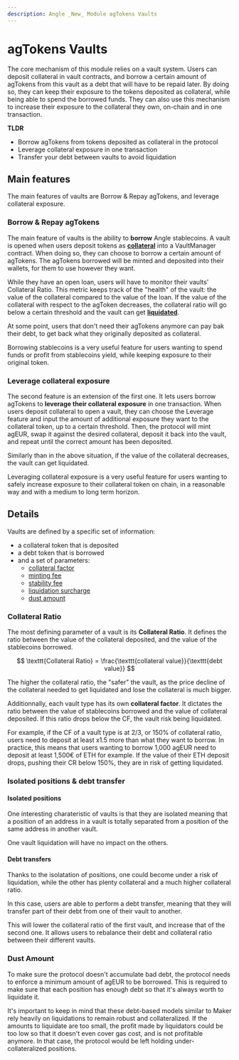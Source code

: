 ```yaml
---
description: Angle _New_ Module agTokens Vaults
---
```


# agTokens Vaults

The core mechanism of this module relies on a vault system. Users can deposit collateral in vault contracts, and borrow a certain amount of agTokens from this vault as a debt that will have to be repaid later. By doing so, they can keep their exposure to the tokens deposited as collateral, while being able to spend the borrowed funds. They can also use this mechanism to increase their exposure to the collateral they own, on-chain and in one transaction. 

**TLDR**
* Borrow agTokens from tokens deposited as collateral in the protocol
* Leverage collateral exposure in one transaction
* Transfer your debt between vaults to avoid liquidation


## Main features

The main features of vaults are Borrow & Repay agTokens, and leverage collateral exposure. 

### Borrow & Repay agTokens

The main feature of vaults is the ability to **borrow** Angle stablecoins. A vault is opened when users deposit tokens as **[collateral](/new-module/glossary.md)** into a VaultManager contract. When doing so, they can choose to borrow a certain amount of agTokens. The agTokens borrowed will be minted and deposited into their wallets, for them to use however they want. 

While they have an open loan, users will have to monitor their vaults' Collateral Ratio. This metric keeps track of the "health" of the vault: the value of the collateral compared to the value of the loan. If the value of the collateral with respect to the agToken decreases, the collateral ratio will go below a certain threshold and the vault can get **[liquidated](/new-module/liquidations.md)**. 

At some point, users that don't need their agTokens anymore can pay bak their debt, to get back what they originally deposited as collateral. 

Borrowing stablecoins is a very useful feature for users wanting to spend funds or profit from stablecoins yield, while keeping exposure to their original token. 

### Leverage collateral exposure

The second feature is an extension of the first one. It lets users borrow agTokens to **leverage their collateral exposure** in one transaction. When users deposit collateral to open a vault, they can choose the Leverage feature and input the amount of additional exposure they want to the collateral token, up to a certain threshold. Then, the protocol will mint agEUR, swap it against the desired collateral, deposit it back into the vault, and repeat until the correct amount has been deposited. 

Similarly than in the above situation, if the value of the collateral decreases, the vault can get liquidated. 

Leveraging collateral exposure is a very useful feature for users wanting to safely increase exposure to their collateral token on chain, in a reasonable way and with a medium to long term horizon. 

## Details 

Vaults are defined by a specific set of information: 
- a collateral token that is deposited
- a debt token that is borrowed
- and a set of parameters: 
  - [collateral factor](/glossary.md)
  - [minting fee](/new-module/fees.md#minting-fee)
  - [stability fee](/new-module/fees.md#stability-fee)
  - [liquidation surcharge](/new-module/fees.md#liquidation-surcharge)
  - [dust amount](/new-module/vaults/README.md#dust-amount)

### Collateral Ratio

The most defining parameter of a vault is its **Collateral Ratio**. It defines the ratio between the value of the collateral deposited, and the value of the stablecoins borrowed. 

$$
\texttt{Collateral Ratio} = \frac{\texttt{collateral value}}{\texttt{debt value}}
$$

The higher the collateral ratio, the "safer" the vault, as the price decline of the collateral needed to get liquidated and lose the collateral is much bigger. 

Additionnally, each vault type has its own **collateral factor**. It dictates the ratio between the value of stablecoins borrowed and the value of collateral deposited. If this ratio drops below the CF, the vault risk being liquidated. 

For example, if the CF of a vault type is at 2/3, or 150% of collateral ratio, users need to deposit at least x1.5 more than what they want to borrow. In practice, this means that users wanting to borrow 1,000 agEUR need to deposit at least 1,500€ of ETH for example. If the value of their ETH deposit drops, pushing their CR below 150%, they are in risk of getting liquidated. 


### Isolated positions & debt transfer
#### Isolated positions
One interesting charateristic of vaults is that they are isolated meaning that a position of an address in a vault is totally separated from a position of the same address in another vault. 

One vault liquidation will have no impact on the others. 

#### Debt transfers

Thanks to the isolatation of positions, one could become under a risk of liquidation, while the other has plenty collateral and a much higher collateral ratio. 

In this case, users are able to perform a debt transfer, meaning that they will transfer part of their debt from one of their vault to another. 

This will lower the collateral ratio of the first vault, and increase that of the second one. It allows users to rebalance their debt and collateral ratio between their different vaults. 

### Dust Amount

To make sure the protocol doesn't accumulate bad debt, the protocol needs to enforce a minimum amount of agEUR to be borrowed. This is required to make sure that each position has enough debt so that it's always worth to liquidate it. 

It's important to keep in mind that these debt-based models similar to Maker rely heavily on liquidations to remain robust and collateralized. If the amounts to liquidate are too small, the profit made by liquidators could be too low so that it doesn't even cover gas cost, and is not profitable anymore. In that case, the protocol would be left holding under-collateralized positions. 